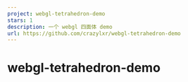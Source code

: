 ```yaml
---
project: webgl-tetrahedron-demo
stars: 1
description: 一个 webgl 四面体 demo
url: https://github.com/crazylxr/webgl-tetrahedron-demo
---
```


webgl-tetrahedron-demo
======================
